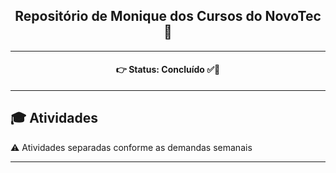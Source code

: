 <h2 align='center'>Repositório de Monique dos Cursos do NovoTec 🍄</h2>

<hr>

<h4 align='center'>
👉 Status: Concluído ✅🎉
</h4>

<hr>

## 🎓 Atividades

⚠ Atividades separadas conforme as demandas semanais

<hr>
